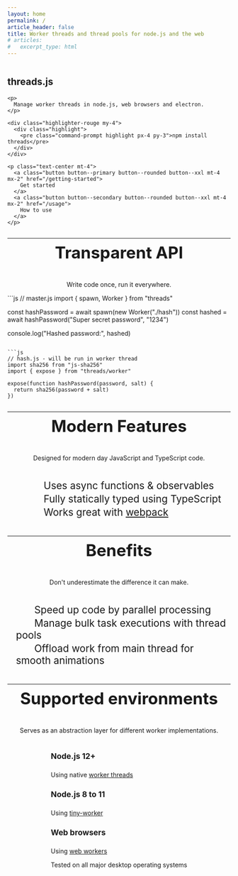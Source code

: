 ```yaml
---
layout: home
permalink: /
article_header: false
title: Worker threads and thread pools for node.js and the web
# articles:
#   excerpt_type: html
---
```


<style>
  article a:not(.button) {
    font-weight: inherit;
  }

  section {
    align-items: center;
    display: flex;
    flex-direction: column;
  }
  section h2 {
    border: none;
    font-size: 2.3rem;
    line-height: 100%;
    margin-top: 0;
  }
  .index-features ul {
    font-size: 1.4rem;
    list-style-type: none;
    padding-left: 1.2rem;
  }
  .index-features ul > li {
    margin: 0.2rem 0;
  }
  .index-feature-icon {
    display: inline-block;
    margin-right: 1rem;
    text-align: center;
    width: 1.2rem;
  }

  .card__header {
    color: inherit !important;
    cursor: default !important;
    text-decoration: none !important;
  }
  .card__content h4 {
    font-size: 1.1rem;
  }
  .card__header > .logos {
    color: inherit;
    font-size: 1.2rem;
  }
  .card__header > .logos > i {
    margin: 0 0.1rem;
  }

  .card-flex {
    flex-basis: 90% !important;
  }
  @media (min-width: 600px) {
    .card-flex {
      flex-basis: 46% !important;
    }
  }
  @media (min-width: 800px) {
    .card-flex {
      flex-basis: 28% !important;
    }
  }

  .highlight pre {
    border-radius: 0.4rem;
  }

  .highlight pre.command-prompt {
    color: #f8f8f8;
  }

  .command-prompt:before {
    content: "> ";
    opacity: 0.8;
  }
</style>

<section class="hero" style="position: relative">
  <div class="my-5">
    <h1>threads.js</h1>

    <p>
      Manage worker threads in node.js, web browsers and electron.
    </p>

    <div class="highlighter-rouge my-4">
      <div class="highlight">
        <pre class="command-prompt highlight px-4 py-3">npm install threads</pre>
      </div>
    </div>

    <p class="text-center mt-4">
      <a class="button button--primary button--rounded button--xxl mt-4 mx-2" href="/getting-started">
        Get started
      </a>
      <a class="button button--secondary button--rounded button--xxl mt-4 mx-2" href="/usage">
        How to use
      </a>
    </p>
  </div>
</section>

<hr />

<section class="index-features my-5">
  <h2 class="text-center">Transparent API</h2>

  <p class="mt-3 text-center" markdown="1">
    Write code once, run it everywhere.
  </p>

  <div class="d-flex flex-column" markdown="1">
```js
// master.js
import { spawn, Worker } from "threads"

const hashPassword = await spawn(new Worker("./hash"))
const hashed = await hashPassword("Super secret password", "1234")

console.log("Hashed password:", hashed)
```

```js
// hash.js - will be run in worker thread
import sha256 from "js-sha256"
import { expose } from "threads/worker"

expose(function hashPassword(password, salt) {
  return sha256(password + salt)
})
```
  </div>
</section>

<hr />

<section class="index-features my-5">
  <h2 class="text-center">Modern Features</h2>

  <p class="mt-3 text-center" markdown="1">
    Designed for modern day JavaScript and TypeScript code.
  </p>

  <ul class="mt-3">
    <li>
      <span class="index-feature-icon"><i class="fab fa-js-square"></i></span>
      Uses async functions &amp; observables
    </li>
    <li>
      <span class="index-feature-icon"><i class="fas fa-check-square"></i></span>
      Fully statically typed using TypeScript
    </li>
    <li>
      <span class="index-feature-icon"><i class="fas fa-box"></i></span>
      Works great with <a href="https://webpack.js.org/" rel="nofollow noopener" target="_blank">webpack</a>
    </li>
  </ul>
</section>

<hr />

<section class="index-features my-5">
  <h2 class="text-center">Benefits</h2>

  <p class="mt-3 text-center" markdown="1">
    Don't underestimate the difference it can make.
  </p>

  <ul class="mt-3">
    <li>
      <span class="index-feature-icon"><i class="fas fa-forward"></i></span>
      Speed up code by parallel processing
    </li>
    <li>
      <span class="index-feature-icon"><i class="fas fa-list-alt"></i></span>
      Manage bulk task executions with thread pools
    </li>
    <li>
      <span class="index-feature-icon"><i class="fas fa-desktop"></i></span>
      Offload work from main thread for smooth animations
    </li>
  </ul>
</section>

<hr />

<section class="index-features my-5">
  <h2 class="text-center">Supported environments</h2>

  <p class="mt-3 text-center" markdown="1">
    Serves as an abstraction layer for different worker implementations.
  </p>

  <div class="mt-3">
    <div class="grid" style="justify-content: center">
      <div class="card cell m-3 card-flex">
        <div class="card__content text-center">
          <div class="card__header">
            <div class="logos"><i class="fab fa-node-js"></i></div>
          </div>
          <h4>Node.js 12+</h4>
          <p>
            Using native <a href="https://nodejs.org/api/worker_threads.html" rel="nofollow noopener" target="_blank">worker threads</a>
          </p>
        </div>
      </div>
      <div class="card cell m-3 card-flex">
        <div class="card__content text-center">
          <div class="card__header">
            <div class="logos"><i class="fab fa-node-js"></i></div>
          </div>
          <h4>Node.js 8 to 11</h4>
          <p>
            Using <a href="https://github.com/avoidwork/tiny-worker" rel="nofollow noopener" target="_blank">tiny-worker</a>
          </p>
        </div>
      </div>
      <div class="card cell m-3 card-flex">
        <div class="card__content text-center">
          <div class="card__header">
            <div class="logos">
              <i class="fab fa-chrome"></i>
              <i class="fab fa-firefox"></i>
              <i class="fab fa-safari"></i>
              <i class="fab fa-edge"></i>
            </div>
          </div>
          <h4>Web browsers</h4>
          <p>
            Using <a href="https://developer.mozilla.org/en-US/docs/Web/API/Web_Workers_API" rel="nofollow noopener" target="_blank">web workers</a>
          </p>
        </div>
      </div>
      <div class="card cell cell--sm-11 cell--lg-4 m-3">
        <div class="card__content text-center">
          <div class="card__header">
            <div class="logos">
              <i class="fab fa-windows"></i>
              <i class="fab fa-apple"></i>
              <i class="fab fa-linux"></i>
            </div>
          </div>
          <p>
            Tested on all major desktop operating systems
          </p>
        </div>
      </div>
    </div>
  </div>
</section>

<!-- TODO: Section -->
  <!-- Link: Repository -->
  <!-- Link: Releases -->
  <!-- Link: Issues -->
<!-- --- -->
